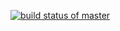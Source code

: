 [![build status of master](https://travis-ci.org/smurray117/Triangle567.svg?branch=master)](https://travis-ci.org/smurray117/Triangle567)
